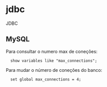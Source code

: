 # jdbc
JDBC

## MySQL

Para consultar o numero max de coneções:

      show variables like "max_connections";

Para mudar o número de coneções do banco:

      set global max_connections = 4;


